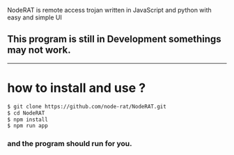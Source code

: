 NodeRAT is remote access trojan written in JavaScript and python with easy and simple UI

## This program is still in **Development** somethings may not work.
-------

# how to install and use ?
```bash
$ git clone https://github.com/node-rat/NodeRAT.git
$ cd NodeRAT
$ npm install
$ npm run app
```
### and the program should run for you.
